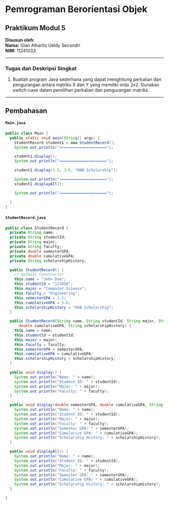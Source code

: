 # Pemrograman Berorientasi Objek

## Praktikum Modul 5

**Disusun oleh:**  
**Nama:** Gian Alharitz Ueldy Secondri  
**NIM:** 11241033

---

### Tugas dan Deskripsi Singkat

1. Buatlah program Java sederhana yang dapat menghitung perkalian dan pengurangan
   antara matriks X dan Y yang memiliki ordo 2x2. Gunakan switch-case dalam pemilihan
   perkalian dan pengurangan matriks.

---

## Pembahasan

#### `Main.java`

```java
public class Main {
  public static void main(String[] args) {
    StudentRecord student1 = new StudentRecord();
    System.out.println("=====================");

    student1.display();
    System.out.println("=====================");

    student1.display(3.5, 3.6, "KNB Scholarship");

    System.out.println("=====================");
    student1.displayAll();

    System.out.println("=====================");

  }
}
```

#### `StudentRecord.java`

```java
public class StudentRecord {
  private String name;
  private String studentId;
  private String major;
  private String faculty;
  private double semesterGPA;
  private double cumulativeGPA;
  private String scholarshipHistory;

  public StudentRecord() {
    // Default Constructor
    this.name = "John Doe";
    this.studentId = "123456";
    this.major = "Computer Science";
    this.faculty = "Engineering";
    this.semesterGPA = 3.5;
    this.cumulativeGPA = 3.6;
    this.scholarshipHistory = "KKB Scholarship";
  }

  public StudentRecord(String name, String studentId, String major, String faculty, double semesterGPA,
      double cumulativeGPA, String scholarshipHistory) {
    this.name = name;
    this.studentId = studentId;
    this.major = major;
    this.faculty = faculty;
    this.semesterGPA = semesterGPA;
    this.cumulativeGPA = cumulativeGPA;
    this.scholarshipHistory = scholarshipHistory;
  }

  public void display() {
    System.out.println("Name: " + name);
    System.out.println("Student ID: " + studentId);
    System.out.println("Major: " + major);
    System.out.println("Faculty: " + faculty);
  }

  public void display(double semesterGPA, double cumulativeGPA, String scholarshipHistory) {
    System.out.println("Name: " + name);
    System.out.println("Student ID: " + studentId);
    System.out.println("Major: " + major);
    System.out.println("Faculty: " + faculty);
    System.out.println("Semester GPA: " + semesterGPA);
    System.out.println("Cumulative GPA: " + cumulativeGPA);
    System.out.println("Scholarship History: " + scholarshipHistory);
  }

  public void displayAll() {
    System.out.println("Name: " + name);
    System.out.println("Student ID: " + studentId);
    System.out.println("Major: " + major);
    System.out.println("Faculty: " + faculty);
    System.out.println("Semester GPA: " + semesterGPA);
    System.out.println("Cumulative GPA: " + cumulativeGPA);
    System.out.println("Scholarship History: " + scholarshipHistory);
  }

}
```

